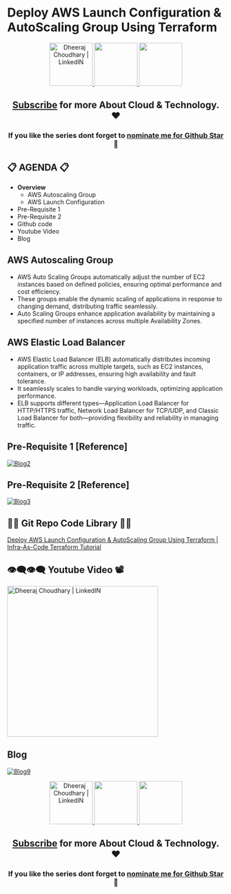 # Deploy AWS Launch Configuration & AutoScaling Group Using Terraform

<div align="center">

<a href="https://www.linkedin.com/in/dheeraj-choudhary/" target="_blank">
  <img height="100" alt="Dheeraj Choudhary | LinkedIN"  src="https://user-images.githubusercontent.com/60597290/152035581-a7c6c0c3-65c3-4160-89c0-e90ddc1e8d4e.png"/>
</a> 

<a href="https://www.youtube.com/@dheeraj-choudhary?sub_confirmation=1">
    <img height="100" src="https://user-images.githubusercontent.com/60597290/152035929-b7f75d38-e1c2-4325-a97e-7b934b8534e2.png" />
</a>  

<a href="https://twitter.com/DheerajC30">
    <img height="100" src="https://user-images.githubusercontent.com/60597290/152035696-80cad2ec-b4dd-4552-88e6-b6b466124f5b.png" />
</a>  

## [Subscribe](https://www.youtube.com/@dheeraj-choudhary?sub_confirmation=1) for more About Cloud & Technology. ❤

### If you like the series dont forget to [nominate me for Github Star](https://stars.github.com/nominate/) 🌟

</div>

## 📋 AGENDA 📋
- **Overview**
  - AWS Autoscaling Group
  - AWS Launch Configuration
- Pre-Requisite 1
- Pre-Requisite 2
- Github code
- Youtube Video
- Blog

## AWS Autoscaling Group
- AWS Auto Scaling Groups automatically adjust the number of EC2 instances based on defined policies, ensuring optimal performance and cost efficiency.
- These groups enable the dynamic scaling of applications in response to changing demand, distributing traffic seamlessly.
- Auto Scaling Groups enhance application availability by maintaining a specified number of instances across multiple Availability Zones.

## AWS Elastic Load Balancer
- AWS Elastic Load Balancer (ELB) automatically distributes incoming application traffic across multiple targets, such as EC2 instances, containers, or IP addresses, ensuring high availability and fault tolerance. 
- It seamlessly scales to handle varying workloads, optimizing application performance. 
- ELB supports different types—Application Load Balancer for HTTP/HTTPS traffic, Network Load Balancer for TCP/UDP, and Classic Load Balancer for both—providing flexibility and reliability in managing traffic.

## Pre-Requisite 1 [Reference]
[![Blog2](https://cdn.hashnode.com/res/hashnode/image/upload/v1672557889288/39865990-97ad-4852-ae02-80c3bfea63db.png?w=1600&h=840&fit=crop&crop=entropy&auto=compress,format&format=webp)](https://dheeraj3choudhary.com/deploy-aws-vpc-internet-gateway-associate-using-terraform "Blog")

## Pre-Requisite 2 [Reference]
[![Blog3](https://cdn.hashnode.com/res/hashnode/image/upload/v1672640218358/2e006a29-7fc4-4cfd-8ab1-092c34ac05a1.png?w=1600&h=840&fit=crop&crop=entropy&auto=compress,format&format=webp)](https://dheeraj3choudhary.com/deploy-aws-public-subnet-route-table-associate-using-terraform "Blog")

## 👨‍💻 Git Repo Code Library 👨‍💻
[Deploy AWS Launch Configuration & AutoScaling Group Using Terraform | Infra-As-Code Terraform Tutorial](https://github.com/dheeraj3choudhary/Terraform-Series-Beginner/new/main/tg_and_elb)

## 👁‍🗨👁‍🗨 Youtube Video 📽
<a href="https://youtu.be/kZaBt2gSXjk" target="_blank">
  <img height="350" alt="Dheeraj Choudhary | LinkedIN"  src="https://i9.ytimg.com/vi_webp/kZaBt2gSXjk/mqdefault.webp?v=6551ac0d&sqp=CMCJx6oG&rs=AOn4CLD__e6Pz3qe_3DE2rHQq-atop4Vvg"/>
</a> 

## Blog
[![Blog9](https://cdn.hashnode.com/res/hashnode/image/upload/v1673405791913/6b94d8cd-6004-4941-82f5-b5f4781b212f.png?w=1600&h=840&fit=crop&crop=entropy&auto=compress,format&format=webp)](https://dheeraj3choudhary.com/deploy-aws-launch-configuration-autoscaling-group-using-terraform "Blog")

<div align="center">

<a href="https://www.linkedin.com/in/dheeraj-choudhary/" target="_blank">
  <img height="100" alt="Dheeraj Choudhary | LinkedIN"  src="https://user-images.githubusercontent.com/60597290/152035581-a7c6c0c3-65c3-4160-89c0-e90ddc1e8d4e.png"/>
</a> 

<a href="https://www.youtube.com/@dheeraj-choudhary?sub_confirmation=1">
    <img height="100" src="https://user-images.githubusercontent.com/60597290/152035929-b7f75d38-e1c2-4325-a97e-7b934b8534e2.png" />
</a>  

<a href="https://twitter.com/DheerajC30">
    <img height="100" src="https://user-images.githubusercontent.com/60597290/152035696-80cad2ec-b4dd-4552-88e6-b6b466124f5b.png" />
</a>  

## [Subscribe](https://www.youtube.com/@dheeraj-choudhary?sub_confirmation=1) for more About Cloud & Technology. ❤

### If you like the series dont forget to [nominate me for Github Star](https://stars.github.com/nominate/) 🌟

</div>
